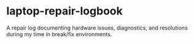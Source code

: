 # laptop-repair-logbook
A repair log documenting hardware issues, diagnostics, and resolutions during my time in break/fix environments.
